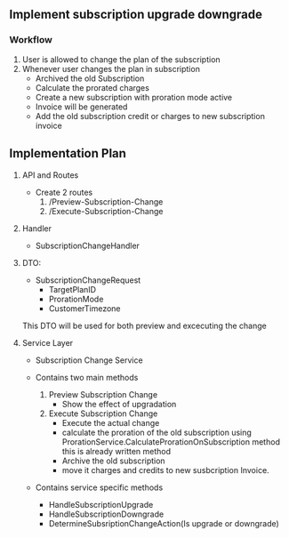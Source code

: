 ## Implement subscription upgrade downgrade

### Workflow
1. User is allowed to change the plan of the subscription
2. Whenever user changes the plan in subscription
    - Archived the old Subscription
    - Calculate the prorated charges
    - Create a new subscription with proration mode active
    - Invoice will be generated 
    - Add the old subscription credit or charges to new subscription invoice


## Implementation Plan

1. API and Routes
    - Create 2 routes
        1. /Preview-Subscription-Change
        2. /Execute-Subscription-Change

2. Handler
    - SubscriptionChangeHandler

3. DTO:
    - SubscriptionChangeRequest
        - TargetPlanID
        - ProrationMode
        - CustomerTimezone
    
    This DTO will be used for both preview and excecuting the change

4. Service Layer
   - Subscription Change Service
   - Contains two main methods
     1. Preview Subscription Change
        - Show the effect of upgradation
     2. Execute Subscription Change
        - Execute the actual change
        - calculate the proration of the old subscription using ProrationService.CalculateProrationOnSubscription method
        this is already written method
        - Archive the old subscription
        - move it charges and credits to new susbcription Invoice.


   - Contains service specific methods
     - HandleSubscriptionUpgrade
     - HandleSubscriptionDowngrade
     - DetermineSubsriptionChangeAction(Is upgrade or downgrade)